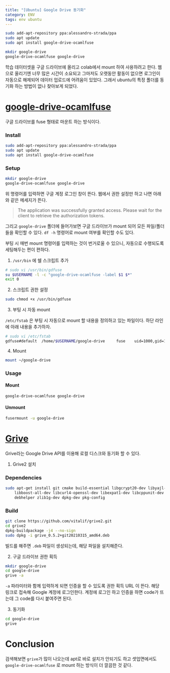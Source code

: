 ```yaml
---
title: "[Ubuntu] Google Drive 동기화"
category: ENV
tags: env ubuntu
---
```


```sh
sudo add-apt-repository ppa:alessandro-strada/ppa
sudo apt update
sudo apt install google-drive-ocamlfuse

mkdir google-drive
google-drive-ocamlfuse google-drive
```

<!--more-->

학습 데이터셋을 구글 드라이브에 올리고 colab에서 mount 하여 사용하려고 한다. 
웹으로 올리기엔 너무 많은 시간이 소요되고 그마저도 오랫동안 활동이 없으면 로그인이 자동으로 해제되어 데이터 업로드에 어려움이 있었다. 
그래서 ubuntu의 특정 폴더를 동기화 하는 방법이 없나 찾아보게 되었다.

# [google-drive-ocamlfuse](https://github.com/astrada/google-drive-ocamlfuse)

구글 드라이브를 fuse 형태로 마운트 하는 방식이다.

### Install

```sh
sudo add-apt-repository ppa:alessandro-strada/ppa
sudo apt update
sudo apt install google-drive-ocamlfuse
```

### Setup

```sh
mkdir google-drive
google-drive-ocamlfuse google-drive
```

위 명령어를 입력하면 구글 계정 로그인 창이 뜬다. 웹에서 권한 설정만 하고 나면 아래와 같은 메세지가 뜬다.

> The application was successfully granted access. Please wait for the client to retrieve the authorization tokens.

그리고 `google-drive` 폴더에 들어가보면 구글 드라이브가 mount 되어 모든 파일/폴더들을 확인할 수 있다.
`df -h` 명령어로 mount 여부를 확인할 수도 있다.
   
부팅 시 매번 mount 명령어를 입력하는 것이 번거로울 수 있으니, 자동으로 수행되도록 세팅해두는 편이 편하다.

1. `/usr/bin` 에 쉘 스크립트 추가

```sh
# sudo vi /usr/bin/gdfuse
su $USERNAME -l -c "google-drive-ocamlfuse -label $1 $*"
exit 0
```

2. 스크립트 권한 설정

```sh
sudo chmod +x /usr/bin/gdfuse
```

3. 부팅 시 자동 mount

`/etc/fstab` 은 부팅 시 자동으로 mount 할 내용을 정의하고 있는 파일이다. 하단 라인에 아래 내용을 추가하자.

```sh
# sudo vi /etc/fstab
gdfuse#default  /home/$USERNAME/google-drive     fuse    uid=1000,gid=1000,user     0       0
```

4. Mount

```sh
mount ~/google-drive
```

### Usage

#### Mount

```sh
google-drive-ocamlfuse google-drive
```

#### Unmount

```sh
fusermount -u google-drive
```

# [Grive](https://github.com/vitalif/grive2)

Grive라는 Google Drive API를 이용해 로컬 디스크와 동기화 할 수 있다. 

1. Grive2 설치

### Dependencies

```sh
sudo apt-get install git cmake build-essential libgcrypt20-dev libyajl-dev \
    libboost-all-dev libcurl4-openssl-dev libexpat1-dev libcppunit-dev binutils-dev \
    debhelper zlib1g-dev dpkg-dev pkg-config
```

### Build

```sh
git clone https://github.com/vitalif/grive2.git
cd grive2
dpkg-buildpackage -j4 --no-sign
sudo dpkg -i grive_0.5.2+git20210315_amd64.deb 
```

빌드를 해주면 `.deb` 파일이 생성되는데, 해당 파일을 설치해준다.

2. 구글 드라이브 권한 획득

```sh
mkdir google-drive
cd google-drive
grive -a
```

`-a` 파라미터와 함께 입력하게 되면 인증을 할 수 있도록 권한 획득 URL 이 뜬다. 해당 링크로 접속해 Google 계정에 로그인한다. 계정에 로그인 하고 인증을 하면 code가 뜨는데 그 code를 다시 붙여주면 된다.

3. 동기화

```sh
cd google-drive
grive
```

# Conclusion

검색해보면 `grive`가 많이 나오는데 apt로 바로 설치가 안되기도 하고 셋업면에서도 `google-drive-ocamlfuse` 로 mount 하는 방식이 더 깔끔한 것 같다.
